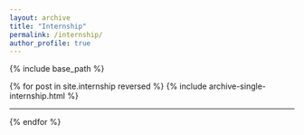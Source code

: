 ```yaml
---
layout: archive
title: "Internship"
permalink: /internship/
author_profile: true
---
```


{% include base_path %}

{% for post in site.internship reversed %}
  {% include archive-single-internship.html %}
  <hr>
{% endfor %}
